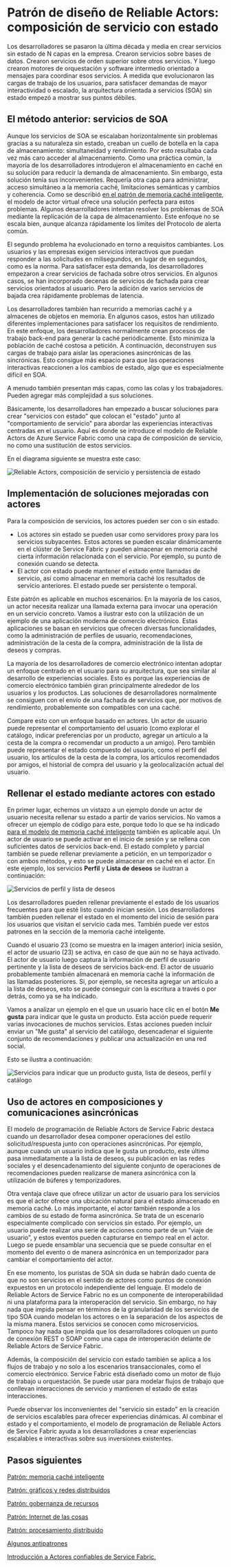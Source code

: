 
<properties
   pageTitle="Patrón de composición de servicio con estado | Microsoft Azure"
   description="Patrón de diseño de Reliable Actors de Service Fabric que usa actores con estado para mantener el estado entre llamadas de servicio y para almacenar en la memoria caché los resultados de servicio anteriores."
   services="service-fabric"
   documentationCenter=".net"
   authors="vturecek"
   manager="timlt"
   editor=""/>

<tags
   ms.service="service-fabric"
   ms.devlang="dotnet"
   ms.topic="article"
   ms.tgt_pltfrm="NA"
   ms.workload="NA"
   ms.date="08/05/2015"
   ms.author="vturecek"/>

# Patrón de diseño de Reliable Actors: composición de servicio con estado

Los desarrolladores se pasaron la última década y media en crear servicios sin estado de N capas en la empresa. Crearon servicios sobre bases de datos. Crearon servicios de orden superior sobre otros servicios. Y luego crearon motores de orquestación y software intermedio orientado a mensajes para coordinar esos servicios. A medida que evolucionaron las cargas de trabajo de los usuarios, para satisfacer demandas de mayor interactividad o escalado, la arquitectura orientada a servicios (SOA) sin estado empezó a mostrar sus puntos débiles.

## El método anterior: servicios de SOA

Aunque los servicios de SOA se escalaban horizontalmente sin problemas gracias a su naturaleza sin estado, creaban un cuello de botella en la capa de almacenamiento: simultaneidad y rendimiento. Por esto resultaba cada vez más caro acceder al almacenamiento. Como una práctica común, la mayoría de los desarrolladores introdujeron el almacenamiento en caché en su solución para reducir la demanda de almacenamiento. Sin embargo, esta solución tenía sus inconvenientes. Requería otra capa para administrar, acceso simultáneo a la memoria caché, limitaciones semánticas y cambios y coherencia. Como se describió [en el patrón de memoria caché inteligente](service-fabric-reliable-actors-pattern-smart-cache.md), el modelo de actor virtual ofrece una solución perfecta para estos problemas. Algunos desarrolladores intentan resolver los problemas de SOA mediante la replicación de la capa de almacenamiento. Este enfoque no se escala bien, aunque alcanza rápidamente los límites del Protocolo de alerta común.

El segundo problema ha evolucionado en torno a requisitos cambiantes. Los usuarios y las empresas exigen servicios interactivos que puedan responder a las solicitudes en milisegundos, en lugar de en segundos, como es la norma. Para satisfacer esta demanda, los desarrolladores empezaron a crear servicios de fachada sobre otros servicios. En algunos casos, se han incorporado decenas de servicios de fachada para crear servicios orientados al usuario. Pero la adición de varios servicios de bajada crea rápidamente problemas de latencia.

Los desarrolladores también han recurrido a memorias caché y a almacenes de objetos en memoria. En algunos casos, estos han utilizado diferentes implementaciones para satisfacer los requisitos de rendimiento. En este enfoque, los desarrolladores normalmente crean procesos de trabajo back-end para generar la caché periódicamente. Esto minimiza la población de caché costosa a petición. A continuación, deconstruyen sus cargas de trabajo para aislar las operaciones asincrónicas de las sincrónicas. Esto consigue más espacio para que las operaciones interactivas reaccionen a los cambios de estado, algo que es especialmente difícil en SOA.

A menudo también presentan más capas, como las colas y los trabajadores. Pueden agregar más complejidad a sus soluciones.

Básicamente, los desarrolladores han empezado a buscar soluciones para crear "servicios con estado" que colocan el "estado" junto al "comportamiento de servicio" para abordar las experiencias interactivas centradas en el usuario. Aquí es donde se introduce el modelo de Reliable Actors de Azure Service Fabric como una capa de composición de servicio, no como una sustitución de estos servicios.

En el diagrama siguiente se muestra este caso:

![Reliable Actors, composición de servicio y persistencia de estado][1]

## Implementación de soluciones mejoradas con actores

Para la composición de servicios, los actores pueden ser con o sin estado.

* Los actores sin estado se pueden usar como servidores proxy para los servicios subyacentes. Estos actores se pueden escalar dinámicamente en el clúster de Service Fabric y pueden almacenar en memoria caché cierta información relacionada con el servicio. Por ejemplo, su punto de conexión cuando se detecta.
* El actor con estado puede mantener el estado entre llamadas de servicio, así como almacenar en memoria caché los resultados de servicio anteriores. El estado puede ser persistente o temporal.

Este patrón es aplicable en muchos escenarios. En la mayoría de los casos, un actor necesita realizar una llamada externa para invocar una operación en un servicio concreto. Vamos a ilustrar esto con la utilización de un ejemplo de una aplicación moderna de comercio electrónico. Estas aplicaciones se basan en servicios que ofrecen diversas funcionalidades, como la administración de perfiles de usuario, recomendaciones, administración de la cesta de la compra, administración de la lista de deseos y compras.

La mayoría de los desarrolladores de comercio electrónico intentan adoptar un enfoque centrado en el usuario para su arquitectura, que sea similar al desarrollo de experiencias sociales. Esto es porque las experiencias de comercio electrónico también giran principalmente alrededor de los usuarios y los productos. Las soluciones de desarrolladores normalmente se consiguen con el envío de una fachada de servicios que, por motivos de rendimiento, probablemente son compatibles con una caché.

Compare esto con un enfoque basado en actores. Un actor de usuario puede representar el comportamiento del usuario (como explorar el catálogo, indicar preferencias por un producto, agregar un artículo a la cesta de la compra o recomendar un producto a un amigo). Pero también puede representar el estado compuesto del usuario, como el perfil del usuario, los artículos de la cesta de la compra, los artículos recomendados por amigos, el historial de compra del usuario y la geolocalización actual del usuario.

## Rellenar el estado mediante actores con estado

En primer lugar, echemos un vistazo a un ejemplo donde un actor de usuario necesita rellenar su estado a partir de varios servicios. No vamos a ofrecer un ejemplo de código para este, porque todo lo que se ha indicado [para el modelo de memoria caché inteligente](service-fabric-reliable-actors-pattern-smart-cache.md) también es aplicable aquí. Un actor de usuario se puede activar en el inicio de sesión y se rellena con suficientes datos de servicios back-end. El estado completo y parcial también se puede rellenar previamente a petición, en un temporizador o con ambos métodos, y esto se puede almacenar en caché en el actor. En este ejemplo, los servicios **Perfil** y **Lista de deseos** se ilustran a continuación:

![Servicios de perfil y lista de deseos][2]

Los desarrolladores pueden rellenar previamente el estado de los usuarios frecuentes para que esté listo cuando inician sesión. Los desarrolladores también pueden rellenar el estado en el momento del inicio de sesión para los usuarios que visitan el servicio cada mes. También puede ver estos patrones en la sección de la memoria caché inteligente.

Cuando el usuario 23 (como se muestra en la imagen anterior) inicia sesión, el actor de usuario (23) se activa, en caso de que aún no se haya activado. El actor de usuario luego captura la información de perfil de usuario pertinente y la lista de deseos de servicios back-end. El actor de usuario probablemente también almacenará en memoria caché la información de las llamadas posteriores. Si, por ejemplo, se necesita agregar un artículo a la lista de deseos, esto se puede conseguir con la escritura a través o por detrás, como ya se ha indicado.

Vamos a analizar un ejemplo en el que un usuario hace clic en el botón **Me gusta** para indicar que le gusta un producto. Esta acción puede requerir varias invocaciones de muchos servicios. Estas acciones pueden incluir enviar un "Me gusta" al servicio del catálogo, desencadenar el siguiente conjunto de recomendaciones y publicar una actualización en una red social.

Esto se ilustra a continuación:

![Servicios para indicar que un producto gusta, lista de deseos, perfil y catálogo][3]

## Uso de actores en composiciones y comunicaciones asincrónicas
El modelo de programación de Reliable Actors de Service Fabric destaca cuando un desarrollador desea componer operaciones del estilo solicitud/respuesta junto con operaciones asincrónicas. Por ejemplo, aunque cuando un usuario indica que le gusta un producto, este último pasa inmediatamente a la lista de deseos, su publicación en las redes sociales y el desencadenamiento del siguiente conjunto de operaciones de recomendaciones pueden realizarse de manera asincrónica con la utilización de búferes y temporizadores.

Otra ventaja clave que ofrece utilizar un actor de usuario para los servicios es que el actor ofrece una ubicación natural para el estado almacenado en memoria caché. Lo más importante, el actor también responde a los cambios de su estado de forma asincrónica. Se trata de un escenario especialmente complicado con servicios sin estado. Por ejemplo, un usuario puede realizar una serie de acciones como parte de un “viaje de usuario”, y estos eventos pueden capturarse en tiempo real en el actor. Luego se puede ensamblar una secuencia que se puede consultar en el momento del evento o de manera asincrónica en un temporizador para cambiar el comportamiento del actor.

En ese momento, los puristas de SOA sin duda se habrán dado cuenta de que no son servicios en el sentido de actores como puntos de conexión expuestos en un protocolo independiente del lenguaje. El modelo de Reliable Actors de Service Fabric no es un componente de interoperabilidad ni una plataforma para la interoperación del servicio. Sin embargo, no hay nada que impida pensar en términos de la granularidad de los servicios de tipo SOA cuando modelan los actores o en la separación de los aspectos de la misma manera. Estos servicios se conocen como microservicios. Tampoco hay nada que impida que los desarrolladores coloquen un punto de conexión REST o SOAP como una capa de interoperación delante de Reliable Actors de Service Fabric.

Además, la composición del servicio con estado también se aplica a los flujos de trabajo y no solo a los escenarios transaccionales, como el comercio electrónico. Service Fabric está diseñado como un motor de flujo de trabajo u orquestación. Se puede usar para modelar flujos de trabajo que conllevan interacciones de servicio y mantienen el estado de estas interacciones.

Puede observar los inconvenientes del "servicio sin estado" en la creación de servicios escalables para ofrecer experiencias dinámicas. Al combinar el estado y el comportamiento, el modelo de programación de Reliable Actors de Service Fabric ayuda a los desarrolladores a crear experiencias escalables e interactivas sobre sus inversiones existentes.


## Pasos siguientes

[Patrón: memoria caché inteligente](service-fabric-reliable-actors-pattern-smart-cache.md)

[Patrón: gráficos y redes distribuidos](service-fabric-reliable-actors-pattern-distributed-networks-and-graphs.md)

[Patrón: gobernanza de recursos](service-fabric-reliable-actors-pattern-resource-governance.md)

[Patrón: Internet de las cosas](service-fabric-reliable-actors-pattern-internet-of-things.md)

[Patrón: procesamiento distribuido](service-fabric-reliable-actors-pattern-distributed-computation.md)

[Algunos antipatrones](service-fabric-reliable-actors-anti-patterns.md)

[Introducción a Actores confiables de Service Fabric.](service-fabric-reliable-actors-introduction.md)


<!--Image references-->
[1]: ./media/service-fabric-reliable-actors-pattern-stateful-service-composition/stateful-service-composition-1.png
[2]: ./media/service-fabric-reliable-actors-pattern-stateful-service-composition/stateful-service-composition-2.png
[3]: ./media/service-fabric-reliable-actors-pattern-stateful-service-composition/stateful-service-composition-3.png

<!---HONumber=AcomDC_0121_2016-->